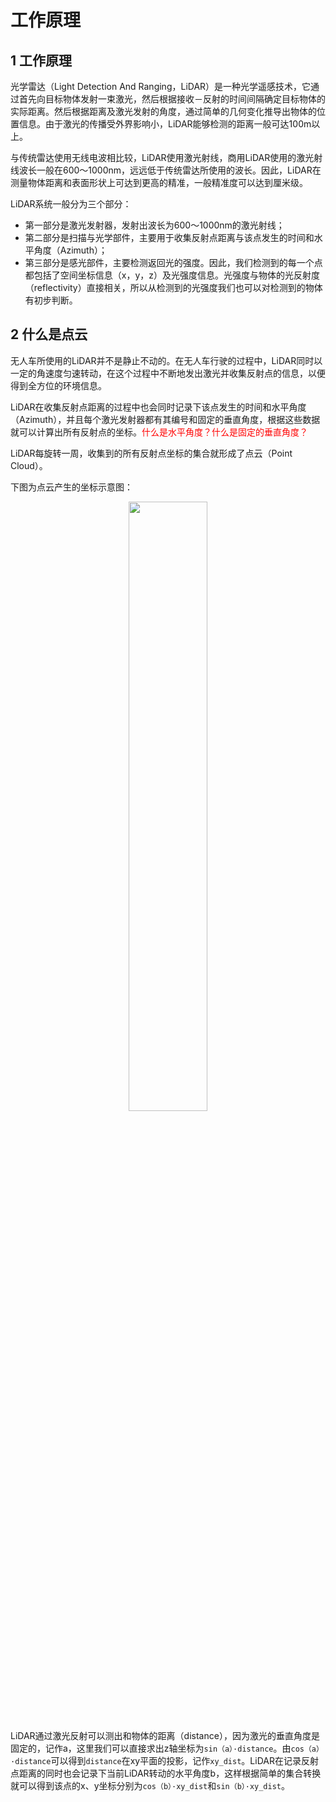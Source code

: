 # 工作原理


## 1 工作原理

光学雷达（Light Detection And Ranging，LiDAR）是一种光学遥感技术，它通过首先向目标物体发射一束激光，然后根据接收－反射的时间间隔确定目标物体的实际距离。然后根据距离及激光发射的角度，通过简单的几何变化推导出物体的位置信息。由于激光的传播受外界影响小，LiDAR能够检测的距离一般可达100m以上。

与传统雷达使用无线电波相比较，LiDAR使用激光射线，商用LiDAR使用的激光射线波长一般在600～1000nm，远远低于传统雷达所使用的波长。因此，LiDAR在测量物体距离和表面形状上可达到更高的精准，一般精准度可以达到厘米级。

LiDAR系统一般分为三个部分：

- 第一部分是激光发射器，发射出波长为600～1000nm的激光射线；
- 第二部分是扫描与光学部件，主要用于收集反射点距离与该点发生的时间和水平角度（Azimuth）；
- 第三部分是感光部件，主要检测返回光的强度。因此，我们检测到的每一个点都包括了空间坐标信息（x，y，z）及光强度信息。光强度与物体的光反射度（reflectivity）直接相关，所以从检测到的光强度我们也可以对检测到的物体有初步判断。

## 2 什么是点云

无人车所使用的LiDAR并不是静止不动的。在无人车行驶的过程中，LiDAR同时以一定的角速度匀速转动，在这个过程中不断地发出激光并收集反射点的信息，以便得到全方位的环境信息。

LiDAR在收集反射点距离的过程中也会同时记录下该点发生的时间和水平角度（Azimuth），并且每个激光发射器都有其编号和固定的垂直角度，根据这些数据就可以计算出所有反射点的坐标。<span style="color:red;">什么是水平角度？什么是固定的垂直角度？</span>

LiDAR每旋转一周，收集到的所有反射点坐标的集合就形成了点云（Point Cloud）。

下图为点云产生的坐标示意图：

<p align="center">
    <img width="50%" height="50%" src="http://images.iterate.site/blog/image/20200208/LlcLopLiNdGM.png?imageslim">
</p>

LiDAR通过激光反射可以测出和物体的距离（distance），因为激光的垂直角度是固定的，记作a，这里我们可以直接求出z轴坐标为`sin（a）·distance`。由`cos（a）·distance`可以得到`distance`在xy平面的投影，记作`xy_dist`。LiDAR在记录反射点距离的同时也会记录下当前LiDAR转动的水平角度b，这样根据简单的集合转换就可以得到该点的x、y坐标分别为`cos（b）·xy_dist`和`sin（b）·xy_dist`。
